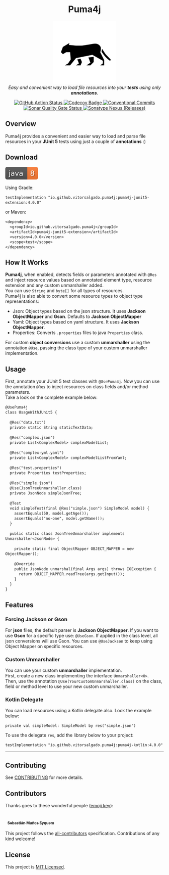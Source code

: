 <h1 align="center">Puma4j</h1>

<p align="center">
  <img src="docs/assets/logo.png" alt="Repository Logo" width='200px' height='200px' />
  <br />
  <i>Easy and convenient way to load file resources into your <strong>tests</strong> using only <strong>annotations</strong>.</i>
</p>

<p align="center">
  <a href="https://github.com/vitorsalgado/puma4j/actions/workflows/ci.yml">
    <img src="https://github.com/vitorsalgado/puma4j/actions/workflows/ci.yml/badge.svg" alt="GitHub Action Status" />
  </a>
  <a href="https://codecov.io/gh/vitorsalgado/puma4j">
    <img src="https://codecov.io/gh/vitorsalgado/puma4j/branch/main/graph/badge.svg?token=EFC2SD81AV" alt="Codecov Badge"/>
  </a>
  <a href="https://conventionalcommits.org">
    <img src="https://img.shields.io/badge/Conventional%20Commits-2.0.0-yellow.svg" alt="Conventional Commits"/>
  </a>
  <a href="https://sonarcloud.io/project/overview?id=vitorsalgado_puma4j">
    <img src="https://sonarcloud.io/api/project_badges/measure?project=vitorsalgado_puma4j&metric=alert_status" alt="Sonar Quality Gate Status"/>
  </a>
  <a href="https://search.maven.org/search?q=io.github.vitorsalgado.puma4j">
    <img alt="Sonatype Nexus (Releases)" src="https://img.shields.io/nexus/r/io.github.vitorsalgado.puma4j/puma4j-junit5-extension?server=https%3A%2F%2Fs01.oss.sonatype.org%2F">  
  </a>
</p>

## Overview

Puma4j provides a convenient and easier way to load and parse file resources in your **JUnit 5** tests using just a couple of **annotations** :)

## Download

![Java 8](docs/assets/java.svg)

Using Gradle:

```
testImplementation "io.github.vitorsalgado.puma4j:puma4j-junit5-extension:4.0.0"
```

or Maven:

```
<dependency>
  <groupId>io.github.vitorsalgado.puma4j</groupId>
  <artifactId>puma4j-junit5-extension</artifactId>
  <version>4.0.0</version>
  <scope>test</scope>
</dependency>
```

## How It Works

**Puma4j**, when enabled, detects fields or parameters annotated with `@Res` and inject resource values based on annotated element type, resource extension and
any custom unmarshaller added.  
You can use `String` and `byte[]` for all types of resources.  
Puma4j is also able to convert some resource types to object type representations:

- Json: Object types based on the json structure. It uses **Jackson ObjectMapper** and **Gson**. Defaults to **Jackson ObjectMapper**
- Yaml: Object types based on yaml structure. It uses **Jackson ObjectMapper**.
- Properties: Converts `.properties` files to java `Properties` class.

For custom **object conversions** use a custom **unmarshaller** using the annotation `@Use`, passing the class type of your custom unmarshaller implementation.

## Usage

First, annotate your JUnit 5 test classes with `@UsePuma4j`. Now you can use the annotation `@Res`
to inject resources on class fields and/or method parameters.  
Take a look on the complete example below:

```
@UsePuma4j
class UsageWithJUnit5 {

  @Res("data.txt")
  private static String staticTextData;

  @Res("complex.json")
  private List<ComplexModel> complexModelList;

  @Res("complex-yml.yaml")
  private List<ComplexModel> complexModelListFromYaml;

  @Res("test.properties")
  private Properties testProperties;

  @Res("simple.json")
  @Use(JsonTreeUnmarshaller.class)
  private JsonNode simpleJsonTree;

  @Test
  void simpleTest(final @Res("simple.json") SimpleModel model) {
    assertEquals(50, model.getAge());
    assertEquals("no-one", model.getName());
  }

  public static class JsonTreeUnmarshaller implements Unmarshaller<JsonNode> {

    private static final ObjectMapper OBJECT_MAPPER = new ObjectMapper();

    @Override
    public JsonNode unmarshal(final Args args) throws IOException {
      return OBJECT_MAPPER.readTree(args.getInput());
    }
  }
}
```

## Features

### Forcing Jackson or Gson

For **json** files, the default parser is **Jackson ObjectMapper**. If you want to use **Gson** for a specific type use: `@UseGson`. If applied in the class
level, all json conversions will use Gson. You can use `@UseJackson` to keep using Object Mapper on specific resources.

### Custom Unmarshaller

You can use your custom **unmarshaller** implementation.  
First, create a new class implementing the interface `Unmarshaller<O>`.  
Then, use the annotation `@Use(YourCustomUnmarshaller.class)` on the class, field or method level to use your new custom unmarshaller.

### Kotlin Delegate

You can load resources using a Kotlin delegate also. Look the example below:

```
private val simpleModel: SimpleModel by res("simple.json")
```

To use the delegate `res`, add the library below to your project:

```
testImplementation "io.github.vitorsalgado.puma4j:puma4j-kotlin:4.0.0"
```

---

## Contributing

See [CONTRIBUTING](CONTRIBUTING.md) for more details.

## Contributors

Thanks goes to these wonderful people ([emoji key](https://allcontributors.org/docs/en/emoji-key)):

<!-- ALL-CONTRIBUTORS-LIST:START - Do not remove or modify this section -->
<!-- prettier-ignore-start -->
<!-- markdownlint-disable -->
<table border="0">
  <tr>
    <td style='border-style: hidden;' align="center"><a href="https://github.com/smunoz2"><img src="https://avatars.githubusercontent.com/u/61516534?v=4" width="50px;" alt=""/><br /><sub><b>Sebastián Muñoz Eyquem</b></sub></a></td>
  </tr>
</table>

<!-- markdownlint-restore -->
<!-- prettier-ignore-end -->

<!-- ALL-CONTRIBUTORS-LIST:END -->

This project follows the [all-contributors](https://github.com/all-contributors/all-contributors)
specification. Contributions of any kind welcome!

## License

This project is [MIT Licensed](LICENSE).
